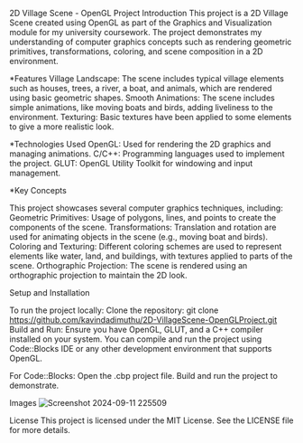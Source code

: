 2D Village Scene - OpenGL Project
Introduction
This project is a 2D Village Scene created using OpenGL as part of the Graphics and Visualization module for my university coursework. The project demonstrates my understanding of computer graphics concepts such as rendering geometric primitives, transformations, coloring, and scene composition in a 2D environment.

*Features
  Village Landscape: The scene includes typical village elements such as houses, trees, a river, a boat, and animals, which are rendered using basic geometric shapes.
  Smooth Animations: The scene includes simple animations, like moving boats and birds, adding liveliness to the environment.
  Texturing: Basic textures have been applied to some elements to give a more realistic look.

*Technologies Used
  OpenGL: Used for rendering the 2D graphics and managing animations.
  C/C++: Programming languages used to implement the project.
  GLUT: OpenGL Utility Toolkit for windowing and input management.

*Key Concepts

  This project showcases several computer graphics techniques, including:
    Geometric Primitives: Usage of polygons, lines, and points to create the components of the scene.
    Transformations: Translation and rotation are used for animating objects in the scene (e.g., moving boat and birds).
    Coloring and Texturing: Different coloring schemes are used to represent elements like water, land, and buildings, with textures applied to parts of the scene.
    Orthographic Projection: The scene is rendered using an orthographic projection to maintain the 2D look.


Setup and Installation

  To run the project locally:
    Clone the repository: git clone https://github.com/kavindadimuthu/2D-VillageScene-OpenGLProject.git
    Build and Run: Ensure you have OpenGL, GLUT, and a C++ compiler installed on your system. You can compile and run the project using Code::Blocks IDE or any other development environment that supports OpenGL.
  
  For Code::Blocks:
    Open the .cbp project file.
    Build and run the project to demonstrate.

Images
![Screenshot 2024-09-11 225509](https://github.com/user-attachments/assets/06fdc409-626b-4b93-b35c-38c4c3402c80)

License
This project is licensed under the MIT License. See the LICENSE file for more details.
